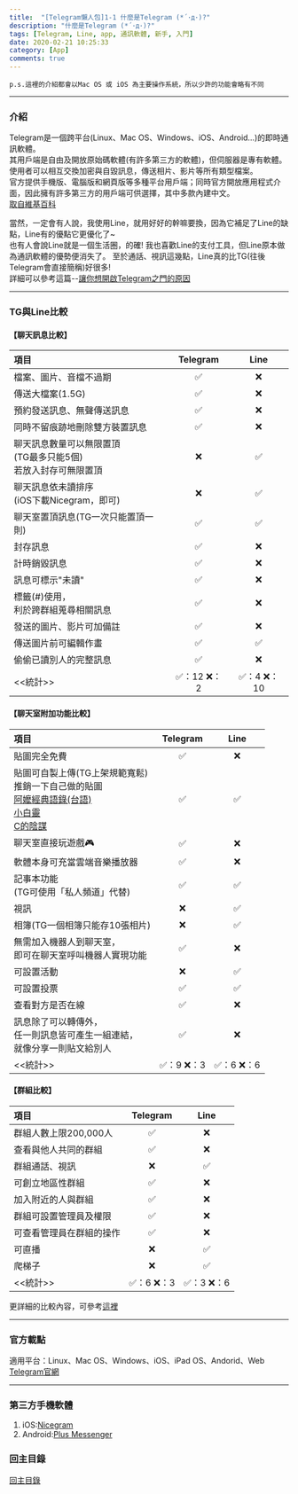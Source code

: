 ```yaml
---
title:  "[Telegram懶人包]1-1 什麼是Telegram (*´･д･)?"
description: "什麼是Telegram (*´･д･)?"
tags: [Telegram, Line, app, 通訊軟體, 新手, 入門]
date: 2020-02-21 10:25:33
category: [App]
comments: true
---
```


`p.s.這裡的介紹都會以Mac OS 或 iOS 為主要操作系統，所以少許的功能會略有不同`

---

### 介紹
Telegram是一個跨平台(Linux、Mac OS、Windows、iOS、Android…)的即時通訊軟體。  
其用戶端是自由及開放原始碼軟體(有許多第三方的軟體)，但伺服器是專有軟體。  
使用者可以相互交換加密與自毀訊息，傳送相片、影片等所有類型檔案。  
官方提供手機版、電腦版和網頁版等多種平台用戶端；同時官方開放應用程式介面，因此擁有許多第三方的用戶端可供選擇，其中多款內建中文。  
[取自維基百科](https://zh.wikipedia.org/wiki/Telegram)
  
當然，一定會有人說，我使用Line，就用好好的幹嘛要換，因為它補足了Line的缺點，Line有的優點它更優化了~  
也有人會說Line就是一個生活圈，的確! 我也喜歡Line的支付工具，但Line原本做為通訊軟體的優勢便消失了。
至於通話、視訊這幾點，Line真的比TG(往後Telegram會直接簡稱)好很多!  
詳細可以參考這篇--[讓你想開啟Telegram之門的原因](https://github.com/hanc1027/Beginning_of_Telegram/blob/master/README.md)


---

### TG與Line比較

<h4>【聊天訊息比較】</h4>

|項目 |Telegram|Line|
|:--|:------:|:---:|
|檔案、圖片、音檔不過期|✅|❌|
|傳送大檔案(1.5G)|✅|❌|
|預約發送訊息、無聲傳送訊息|✅|❌|
|同時不留痕跡地刪除雙方裝置訊息|✅|❌|
|聊天訊息數量可以無限置頂<br>(TG最多只能5個)<br>若放入封存可無限置頂|❌|✅|
|聊天訊息依未讀排序<br>(iOS下載Nicegram，即可)|❌|✅|
|聊天室置頂訊息(TG一次只能置頂一則)|✅|✅|
|封存訊息|✅|❌|
|計時銷毀訊息|✅|❌|
|訊息可標示"未讀"|✅|❌|
|標籤(#)使用，<br>利於跨群組蒐尋相關訊息|✅|❌|
|發送的圖片、影片可加備註|✅|❌|
|傳送圖片前可編輯作畫|✅|✅|
|偷偷已讀別人的完整訊息|✅|❌|
|<<統計>>|✅：12 ❌：2|✅：4 ❌：10|

<h4>【聊天室附加功能比較】</h4>

|項目 |Telegram|Line|
|:--|:------:|:---:|
|貼圖完全免費|✅|❌|
|貼圖可自製上傳(TG上架規範寬鬆)<br>推銷一下自己做的貼圖<br>[阿嬤經典語錄(台語)](https://t.me/addstickers/ama_letter)<br>[小白靈](https://t.me/addstickers/small_white_cute)<br>[C的陰謀](https://t.me/addstickers/plot_of_c)|✅|✅|
|聊天室直接玩遊戲🎮|✅|❌|
|軟體本身可充當雲端音樂播放器|✅|❌|
|記事本功能<br>(TG可使用「私人頻道」代替)|✅|✅|
|視訊|❌|✅|
|相簿(TG一個相簿只能存10張相片)|❌|✅|
|無需加入機器人到聊天室，<br>即可在聊天室呼叫機器人實現功能|✅|❌|
|可設置活動|❌|✅|
|可設置投票|✅|✅|
|查看對方是否在線|✅|❌|
|訊息除了可以轉傳外，<br>任一則訊息皆可產生一組連結，<br>就像分享一則貼文給別人|✅|❌|
|<<統計>>|✅：9 ❌：3|✅：6 ❌：6|


<h4>【群組比較】</h4>

|項目 |Telegram|Line|
|:--|:------:|:---:|
|群組人數上限200,000人|✅|❌|
|查看與他人共同的群組|✅|❌|
|群組通話、視訊|❌|✅|
|可創立地區性群組|✅|❌
|加入附近的人與群組|✅|❌|
|群組可設置管理員及權限|✅|❌|
|可查看管理員在群組的操作|✅|❌|
|可直播|❌|✅|
|爬梯子|❌|✅|
|<<統計>>|✅：6 ❌：3|✅：3 ❌：6|

更詳細的比較內容，可參考[這裡](https://t.me/translation_taiwan/93)



---

### 官方載點
適用平台：Linux、Mac OS、Windows、iOS、iPad OS、Andorid、Web  
[Telegram官網](https://telegram.org)



---

### 第三方手機軟體
1) iOS:[Nicegram](https://apps.apple.com/us/app/nicegram/id1457369322)
2) Android:[Plus Messenger](https://play.google.com/store/apps/details?id=org.telegram.plus&hl=zh_TW)

### 回主目錄
[回主目錄](https://hanc1027.github.io/2020/02/21/App/Telegram懶人包/2020-04-29-Telegram新手懶人包/)